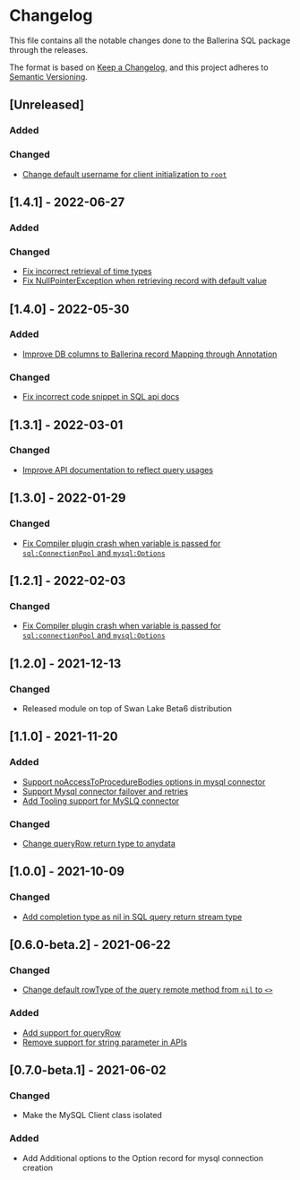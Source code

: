 # Changelog
This file contains all the notable changes done to the Ballerina SQL package through the releases.

The format is based on [Keep a Changelog](https://keepachangelog.com/en/1.0.0/),
and this project adheres to [Semantic Versioning](https://semver.org/spec/v2.0.0.html).

## [Unreleased]

### Added

### Changed
- [Change default username for client initialization to `root`](https://github.com/ballerina-platform/ballerina-standard-library/issues/2397)

## [1.4.1] - 2022-06-27

### Added

### Changed
- [Fix incorrect retrieval of time types](https://github.com/ballerina-platform/ballerina-standard-library/issues/3023)
- [Fix NullPointerException when retrieving record with default value](https://github.com/ballerina-platform/ballerina-standard-library/issues/2985)

## [1.4.0] - 2022-05-30

### Added
- [Improve DB columns to Ballerina record Mapping through Annotation](https://github.com/ballerina-platform/ballerina-standard-library/issues/2652)

### Changed
- [Fix incorrect code snippet in SQL api docs](https://github.com/ballerina-platform/ballerina-standard-library/issues/2931) 

## [1.3.1] - 2022-03-01

### Changed
- [Improve API documentation to reflect query usages](https://github.com/ballerina-platform/ballerina-standard-library/issues/2524)

## [1.3.0] - 2022-01-29

### Changed
- [Fix Compiler plugin crash when variable is passed for `sql:ConnectionPool` and `mysql:Options`](https://github.com/ballerina-platform/ballerina-standard-library/issues/2536)

## [1.2.1] - 2022-02-03

### Changed
- [Fix Compiler plugin crash when variable is passed for `sql:connectionPool` and `mysql:Options`](https://github.com/ballerina-platform/ballerina-standard-library/issues/2536)

## [1.2.0] - 2021-12-13

### Changed
- Released module on top of Swan Lake Beta6 distribution

## [1.1.0] - 2021-11-20

### Added
- [Support noAccessToProcedureBodies options in mysql connector](https://github.com/ballerina-platform/ballerina-standard-library/issues/1545)
- [Support Mysql connector failover and retries](https://github.com/ballerina-platform/ballerina-standard-library/issues/1950)
- [Add Tooling support for MySLQ connector](https://github.com/ballerina-platform/ballerina-standard-library/issues/2279)

### Changed
- [Change queryRow return type to anydata](https://github.com/ballerina-platform/ballerina-standard-library/issues/2390)

## [1.0.0] - 2021-10-09

### Changed
- [Add completion type as nil in SQL query return stream type](https://github.com/ballerina-platform/ballerina-standard-library/issues/1654)

## [0.6.0-beta.2] - 2021-06-22

### Changed
- [Change default rowType of the query remote method from `nil` to `<>`](https://github.com/ballerina-platform/ballerina-standard-library/issues/1445)
 
### Added 
- [Add support for queryRow](https://github.com/ballerina-platform/ballerina-standard-library/issues/1604)
- [Remove support for string parameter in APIs](https://github.com/ballerina-platform/ballerina-standard-library/issues/2010)

## [0.7.0-beta.1] - 2021-06-02

### Changed
- Make the MySQL Client class isolated
  
### Added
- Add Additional options to the Option record for mysql connection creation
